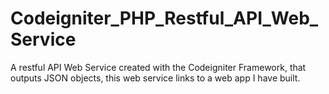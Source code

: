 # Codeigniter_PHP_Restful_API_Web_Service
A restful API Web Service created with the Codeigniter Framework, that outputs JSON objects, this web service links to a web app I have built.

